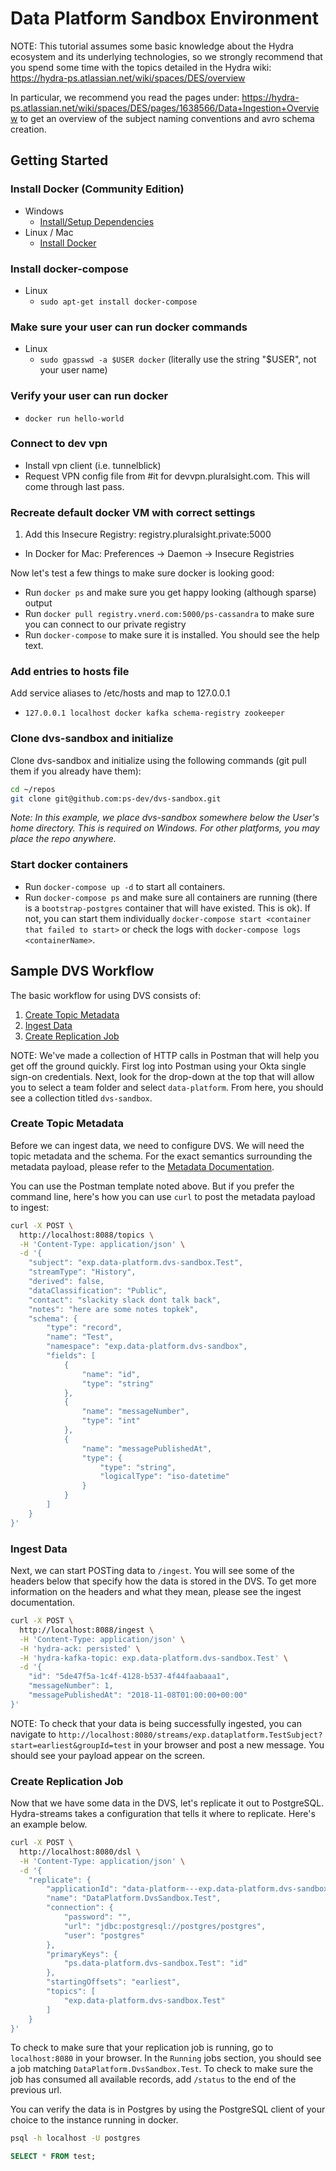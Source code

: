 # Data Platform Sandbox Environment

NOTE: This tutorial assumes some basic knowledge about the Hydra ecosystem and its underlying technologies, so we strongly recommend that you spend some time with the topics detailed in the Hydra wiki: https://hydra-ps.atlassian.net/wiki/spaces/DES/overview

In particular, we recommend you read the pages under: https://hydra-ps.atlassian.net/wiki/spaces/DES/pages/1638566/Data+Ingestion+Overview to get an overview of the subject naming conventions and avro schema creation.

## Getting Started

### Install Docker (Community Edition)

- Windows
  - [Install/Setup Dependencies](https://github.com/ps-dev/ps-docker#install-dependencies)
- Linux / Mac
  - [Install Docker](https://www.docker.com/products/overview)

### Install docker-compose

- Linux
  - `sudo apt-get install docker-compose`

### Make sure your user can run docker commands

- Linux
  - `sudo gpasswd -a $USER docker` (literally use the string "$USER", not your user name)

### Verify your user can run docker

- `docker run hello-world`

### Connect to dev vpn

- Install vpn client (i.e. tunnelblick)
- Request VPN config file from #it for devvpn.pluralsight.com. This will come through last pass.

### Recreate default docker VM with correct settings

<!-- 1. Add `10.107.7.144  registry.pluralsight.private` to your hosts file -->

1. Add this Insecure Registry: registry.pluralsight.private:5000
- In Docker for Mac: Preferences -> Daemon -> Insecure Registries

Now let's test a few things to make sure docker is looking good:

- Run `docker ps` and make sure you get happy looking (although sparse) output
- Run `docker pull registry.vnerd.com:5000/ps-cassandra` to make sure you can connect to our private registry
- Run `docker-compose` to make sure it is installed. You should see the help text.

### Add entries to hosts file<a name="hostentries"></a>

Add service aliases to /etc/hosts and map to 127.0.0.1

- `127.0.0.1 localhost docker kafka schema-registry zookeeper`

### Clone dvs-sandbox and initialize

Clone dvs-sandbox and initialize using the following commands (git pull them if you already have them):

```bash
cd ~/repos
git clone git@github.com:ps-dev/dvs-sandbox.git
```

*Note: In this example, we place dvs-sandbox somewhere below the User's home directory. This is required on Windows.
For other platforms, you may place the repo anywhere.*

### Start docker containers

- Run `docker-compose up -d` to start all containers.
- Run `docker-compose ps` and make sure all containers are running (there is a `bootstrap-postgres` container that will have existed.  This is ok).  If not, you can start them individually `docker-compose start <container that failed to start>` or check the logs with `docker-compose logs <containerName>`.

## Sample DVS Workflow

The basic workflow for using DVS consists of:

1. [Create Topic Metadata](#create-topic-metadata)
2. [Ingest Data](#ingest-data)
3. [Create Replication Job](#create-replication-job)

NOTE: We've made a collection of HTTP calls in Postman that will help you get off the ground quickly.  First log into Postman using your Okta single sign-on credentials.  Next, look for the drop-down at the top that will allow you to select a team folder and select `data-platform`.  From here, you should see a collection titled `dvs-sandbox`.

### Create Topic Metadata

Before we can ingest data, we need to configure DVS.  We will need the topic metadata and the schema.  For the exact semantics surrounding the metadata payload, please refer to the [Metadata Documentation](https://hydra-ps.atlassian.net/wiki/spaces/DES/pages/7176245/Metadata+Management+Overview).

You can use the Postman template noted above.  But if you prefer the command line, here's how you can use `curl` to post the metadata payload to ingest:

```bash
curl -X POST \
  http://localhost:8088/topics \
  -H 'Content-Type: application/json' \
  -d '{
    "subject": "exp.data-platform.dvs-sandbox.Test",
    "streamType": "History",
    "derived": false,
    "dataClassification": "Public",
    "contact": "slackity slack dont talk back",
    "notes": "here are some notes topkek",
    "schema": {
        "type": "record",
        "name": "Test",
        "namespace": "exp.data-platform.dvs-sandbox",
        "fields": [
            {
                "name": "id",
                "type": "string"
            },
            {
                "name": "messageNumber",
                "type": "int"
            },
            {
                "name": "messagePublishedAt",
                "type": {
                    "type": "string",
                    "logicalType": "iso-datetime"
                }
            }
        ]
    }
}'
```

### Ingest Data

Next, we can start POSTing data to `/ingest`.  You will see some of the headers below that specify how the data is stored in the DVS.  To get more information on the headers and what they mean, please see the ingest documentation.

```bash
curl -X POST \
  http://localhost:8088/ingest \
  -H 'Content-Type: application/json' \
  -H 'hydra-ack: persisted' \
  -H 'hydra-kafka-topic: exp.data-platform.dvs-sandbox.Test' \
  -d '{
    "id": "5de47f5a-1c4f-4128-b537-4f44faabaaa1",
    "messageNumber": 1,
    "messagePublishedAt": "2018-11-08T01:00:00+00:00"
}'
```

NOTE: To check that your data is being successfully ingested, you can navigate to `http://localhost:8080/streams/exp.dataplatform.TestSubject?start=earliest&groupId=test` in your browser and post a new message.  You should see your payload appear on the screen.

### Create Replication Job

Now that we have some data in the DVS, let's replicate it out to PostgreSQL.  Hydra-streams takes a configuration that tells it where to replicate.  Here's an example below.

```bash
curl -X POST \
  http://localhost:8080/dsl \
  -H 'Content-Type: application/json' \
  -d '{
    "replicate": {
        "applicationId": "data-platform---exp.data-platform.dvs-sandbox.Test",
        "name": "DataPlatform.DvsSandbox.Test",
        "connection": {
            "password": "",
            "url": "jdbc:postgresql://postgres/postgres",
            "user": "postgres"
        },
        "primaryKeys": {
            "ps.data-platform.dvs-sandbox.Test": "id"
        },
        "startingOffsets": "earliest",
        "topics": [
            "exp.data-platform.dvs-sandbox.Test"
        ]
    }
}'
```
To check to make sure that your replication job is running, go to `localhost:8080` in your browser.  In the `Running` jobs section, you should see a job matching `DataPlatform.DvsSandbox.Test`.  To check to make sure the job has consumed all available records, add `/status` to the end of the previous url.  

You can verify the data is in Postgres by using the PostgreSQL client of your choice to the instance running in docker.

```bash
psql -h localhost -U postgres
```

```sql
SELECT * FROM test;
```
